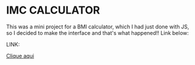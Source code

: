 # IMC CALCULATOR

This was a mini project for a BMI calculator, which I had just done with JS, so I decided to make the interface and that's what happened!! Link below:

LINK:

[Clique aqui](https://imc-calculator-seven-kappa.vercel.app/)
